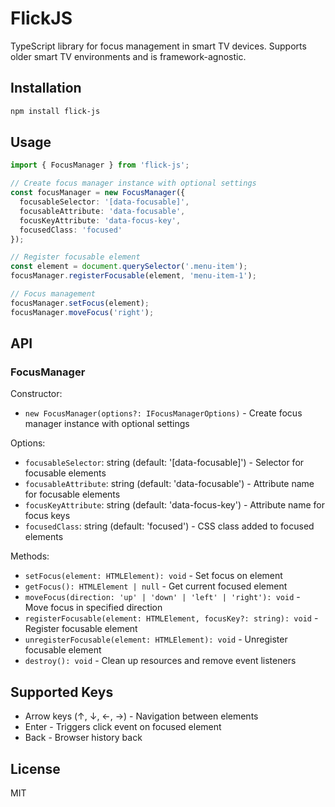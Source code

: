 # FlickJS

TypeScript library for focus management in smart TV devices. Supports older smart TV environments and is framework-agnostic.

## Installation

```bash
npm install flick-js
```

## Usage

```typescript
import { FocusManager } from 'flick-js';

// Create focus manager instance with optional settings
const focusManager = new FocusManager({
  focusableSelector: '[data-focusable]',
  focusableAttribute: 'data-focusable',
  focusKeyAttribute: 'data-focus-key',
  focusedClass: 'focused'
});

// Register focusable element
const element = document.querySelector('.menu-item');
focusManager.registerFocusable(element, 'menu-item-1');

// Focus management
focusManager.setFocus(element);
focusManager.moveFocus('right');
```

## API

### FocusManager

Constructor:
- `new FocusManager(options?: IFocusManagerOptions)` - Create focus manager instance with optional settings

Options:
- `focusableSelector`: string (default: '[data-focusable]') - Selector for focusable elements
- `focusableAttribute`: string (default: 'data-focusable') - Attribute name for focusable elements
- `focusKeyAttribute`: string (default: 'data-focus-key') - Attribute name for focus keys
- `focusedClass`: string (default: 'focused') - CSS class added to focused elements

Methods:
- `setFocus(element: HTMLElement): void` - Set focus on element
- `getFocus(): HTMLElement | null` - Get current focused element
- `moveFocus(direction: 'up' | 'down' | 'left' | 'right'): void` - Move focus in specified direction
- `registerFocusable(element: HTMLElement, focusKey?: string): void` - Register focusable element
- `unregisterFocusable(element: HTMLElement): void` - Unregister focusable element
- `destroy(): void` - Clean up resources and remove event listeners

## Supported Keys

- Arrow keys (↑, ↓, ←, →) - Navigation between elements
- Enter - Triggers click event on focused element
- Back - Browser history back

## License

MIT 